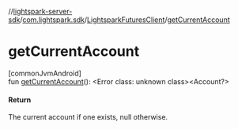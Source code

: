 //[lightspark-server-sdk](../../../index.md)/[com.lightspark.sdk](../index.md)/[LightsparkFuturesClient](index.md)/[getCurrentAccount](get-current-account.md)

# getCurrentAccount

[commonJvmAndroid]\
fun [getCurrentAccount](get-current-account.md)(): &lt;Error class: unknown class&gt;&lt;Account?&gt;

#### Return

The current account if one exists, null otherwise.
